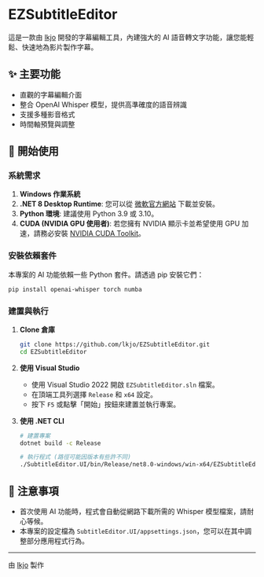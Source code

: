 # EZSubtitleEditor

這是一款由 [lkjo](https://github.com/lkjo) 開發的字幕編輯工具，內建強大的 AI 語音轉文字功能，讓您能輕鬆、快速地為影片製作字幕。

## ✨ 主要功能

*   直觀的字幕編輯介面
*   整合 OpenAI Whisper 模型，提供高準確度的語音辨識
*   支援多種影音格式
*   時間軸預覽與調整

## 🚀 開始使用

### 系統需求

1.  **Windows 作業系統**
2.  **.NET 8 Desktop Runtime**: 您可以從 [微軟官方網站](https://dotnet.microsoft.com/en-us/download/dotnet/8.0) 下載並安裝。
3.  **Python 環境**: 建議使用 Python 3.9 或 3.10。
4.  **CUDA (NVIDIA GPU 使用者)**: 若您擁有 NVIDIA 顯示卡並希望使用 GPU 加速，請務必安裝 [NVIDIA CUDA Toolkit](https://developer.nvidia.com/cuda-toolkit-archive)。

### 安裝依賴套件

本專案的 AI 功能依賴一些 Python 套件。請透過 pip 安裝它們：

```bash
pip install openai-whisper torch numba
```

### 建置與執行

1.  **Clone 倉庫**
    ```bash
    git clone https://github.com/lkjo/EZSubtitleEditor.git
    cd EZSubtitleEditor
    ```

2.  **使用 Visual Studio**
    *   使用 Visual Studio 2022 開啟 `EZSubtitleEditor.sln` 檔案。
    *   在頂端工具列選擇 `Release` 和 `x64` 設定。
    *   按下 `F5` 或點擊「開始」按鈕來建置並執行專案。

3.  **使用 .NET CLI**
    ```bash
    # 建置專案
    dotnet build -c Release

    # 執行程式 (路徑可能因版本有些許不同)
    ./SubtitleEditor.UI/bin/Release/net8.0-windows/win-x64/EZSubtitleEditor.exe
    ```

## 📝 注意事項

*   首次使用 AI 功能時，程式會自動從網路下載所需的 Whisper 模型檔案，請耐心等候。
*   本專案的設定檔為 `SubtitleEditor.UI/appsettings.json`，您可以在其中調整部分應用程式行為。

---
由 [lkjo](https://github.com/lkjo) 製作 